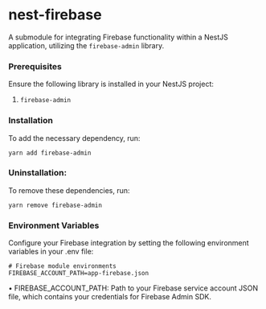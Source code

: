 # nest-firebase
A submodule for integrating Firebase functionality within a NestJS application, utilizing the `firebase-admin` library.

### Prerequisites
Ensure the following library is installed in your NestJS project:

1. `firebase-admin`

### Installation
To add the necessary dependency, run:
```yarn
yarn add firebase-admin
```

### Uninstallation:
To remove these dependencies, run:
```yarn
yarn remove firebase-admin
```

### Environment Variables
Configure your Firebase integration by setting the following environment variables in your .env file:
```dotenv
# Firebase module environments
FIREBASE_ACCOUNT_PATH=app-firebase.json
```
•	FIREBASE_ACCOUNT_PATH: Path to your Firebase service account JSON file,
        which contains your credentials for Firebase Admin SDK.
